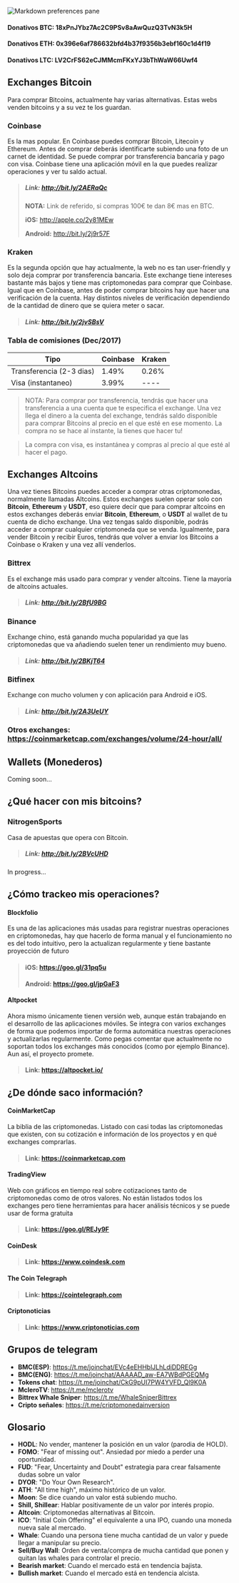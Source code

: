 ![Markdown preferences pane](https://www.bitlat.com/blog/wp-content/uploads/2017/10/Bitcoin.png)

#### **Donativos BTC**: 18xPnJYbz7Ac2C9PSv8aAwQuzQ3TvN3k5H 
#### **Donativos ETH**: 0x396e6af786632bfd4b37f9356b3ebf160c1d4f19
#### **Donativos LTC**: LV2CrFS62eCJMMcmFKxYJ3bThWaW66Uwf4

## Exchanges Bitcoin

Para comprar Bitcoins, actualmente hay varias alternativas. Estas webs venden bitcoins y a su vez te los guardan. 

### Coinbase

Es la mas popular. En Coinbase puedes comprar Bitcoin, Litecoin y Ethereum. Antes de comprar deberás identificarte subiendo una foto de un carnet de identidad. Se puede comprar por transferencia bancaria y pago con visa. Coinbase tiene una aplicación móvil en la que puedes realizar operaciones y ver tu saldo actual.

> ##### Link: <http://bit.ly/2AERaQc>
>  **NOTA:** Link de referido, si compras 100€ te dan 8€ mas en BTC.
> 
> **iOS:** <http://apple.co/2y81MEw>
> 
> **Android:** <http://bit.ly/2j9r57F>


### Kraken

Es la segunda opción que hay actualmente, la web no es tan user-friendly y solo deja comprar por transferencia bancaria. Este exchange tiene intereses bastante más bajos y tiene mas criptomonedas para comprar que Coinbase. Igual que en Coinbase, antes de poder comprar bitcoins hay que hacer una verificación de la cuenta. Hay distintos niveles de verificación dependiendo de la cantidad de dinero que se quiera meter o sacar.

> ##### Link: <http://bit.ly/2jvSBsV>

### Tabla de comisiones (Dec/2017)

Tipo	    | 		Coinbase    | Kraken
------------- | ------------- | -------------
Transferencia (2-3 dias)  | 1.49% 	| 0.26%
Visa (instantaneo) | 3.99%	| ----

> NOTA: Para comprar por transferencia, tendrás que hacer una transferencia a una cuenta que te especifica el exchange. Una vez llega el dinero a la cuenta del exchange, tendrás saldo disponible para comprar Bitcoins al precio en el que esté en ese momento. La compra no se hace al instante, la tienes que hacer tu!

> La compra con visa, es instantánea y compras al precio al que esté al hacer el pago.

## Exchanges Altcoins

Una vez tienes Bitcoins puedes acceder a comprar otras criptomonedas, normalmente llamadas Altcoins. Estos exchanges suelen operar solo con **Bitcoin**, **Ethereum** y **USDT**, eso quiere decir que para comprar altcoins en estos exchanges deberás enviar **Bitcoin**, **Ethereum**, o **USDT** al wallet de tu cuenta de dicho exchange. Una vez tengas saldo disponible, podrás acceder a comprar cualquier criptomoneda que se venda. Igualmente, para vender Bitcoin y recibir Euros, tendrás que volver a enviar los Bitcoins a Coinbase o Kraken y una vez allí venderlos.

### Bittrex

Es el exchange más usado para comprar y vender altcoins. Tiene la mayoría de altcoins actuales.

> ##### Link: <http://bit.ly/2BfU9BG>

### Binance

Exchange chino, está ganando mucha popularidad ya que las criptomonedas que va añadiendo suelen tener un rendimiento muy bueno.

> ##### Link: <http://bit.ly/2BKjT64>

### Bitfinex

Exchange con mucho volumen y con aplicación para Android e iOS.

> ##### Link: <http://bit.ly/2A3UeUY>

### Otros exchanges: <https://coinmarketcap.com/exchanges/volume/24-hour/all/>

## Wallets (Monederos)

Coming soon...

## ¿Qué hacer con mis bitcoins?

### NitrogenSports

Casa de apuestas que opera con Bitcoin.

> ##### Link: <http://bit.ly/2BVcUHD>

In progress...

## ¿Cómo trackeo mis operaciones?

#### Blockfolio
Es una de las aplicaciones más usadas para registrar nuestras operaciones en criptomonedas, hay que hacerlo de forma manual y el funcionamiento no es del todo intuitivo, pero la actualizan regularmente y tiene bastante proyección de futuro
> #### iOS: <https://goo.gl/31pq5u>
> #### Android: <https://goo.gl/jpGaF3>

#### Altpocket
Ahora mismo únicamente tienen versión web, aunque están trabajando en el desarrollo de las aplicaciones móviles. Se integra con varios exchanges de forma que podemos importar de forma automática nuestras operaciones y actualizarlas regularmente. 
Como pegas comentar que actualmente no soportan todos los exchanges más conocidos (como por ejemplo Binance). Aun así, el proyecto promete.
> #### Link: https://altpocket.io/

## ¿De dónde saco información?
#### CoinMarketCap
La biblia de las criptomonedas. Listado con casi todas las criptomonedas que existen, con su cotización e información de los proyectos y en qué exchanges comprarlas.

> #### Link: <https://coinmarketcap.com>

#### TradingView
Web con gráficos en tiempo real sobre cotizaciones tanto de criptomonedas como de otros valores. No están listados todos los exchanges pero tiene herramientas para hacer análisis técnicos y se puede usar de forma gratuita
> #### Link: <https://goo.gl/REJy9F>

#### CoinDesk

> #### Link: <https://www.coindesk.com>

#### The Coin Telegraph

> #### Link: <https://cointelegraph.com>

#### Criptonoticias

> #### Link: <https://www.criptonoticias.com>

## Grupos de telegram

* **BMC(ESP)**: <https://t.me/joinchat/EVc4eEHHblJLhLdiDDREGg>
* **BMC(ENG)**: <https://t.me/joinchat/AAAAAD_aw-EA7WBdPGEQMg>
* **Tokens chat**: <https://t.me/joinchat/CkG9pUI7PW4YVFD_Ql9K0A>
* **McleroTV**: <https://t.me/mclerotv>
* **Bittrex Whale Sniper**: <https://t.me/WhaleSniperBittrex>
* **Cripto señales**: <https://t.me/criptomonedainversion>

## Glosario

* **HODL**: No vender, mantener la posición en un valor (parodia de HOLD).
* **FOMO**: "Fear of missing out". Ansiedad por miedo a perder una oportunidad.
* **FUD**: "Fear, Uncertainty and Doubt" estrategia para crear falsamente dudas sobre un valor
* **DYOR**: "Do Your Own Research".
* **ATH**: "All time high", máximo histórico de un valor.
* **Moon**: Se dice cuando un valor está subiendo mucho.
* **Shill, Shillear**: Hablar positivamente de un valor por interés propio.
* **Altcoin**: Criptomonedas alternativas al Bitcoin.
* **ICO**: "Initial Coin Offering" el equivalente a una IPO, cuando una moneda nueva sale al mercado.
* **Whale**: Cuando una persona tiene mucha cantidad de un valor y puede llegar a manipular su precio.
* **Sell/Buy Wall**: Orden de venta/compra de mucha cantidad que ponen y quitan las whales para controlar el precio.
* **Bearish market**: Cuando el mercado está en tendencia bajista.
* **Bullish market**: Cuando el mercado está en tendencia alcista.
